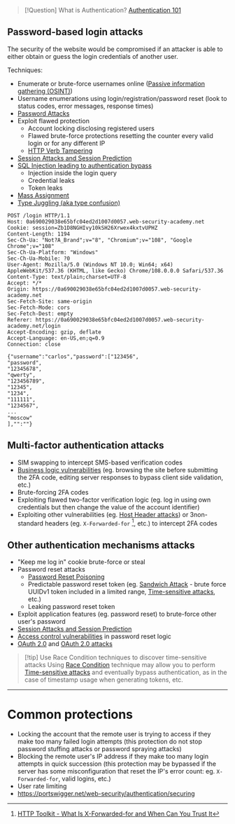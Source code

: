 >[!Question] What is Authentication?
>[Authentication 101](Authentication.md)

## Password-based login attacks

The security of the website would be compromised if an attacker is able to either obtain or guess the login credentials of another user.

Techniques:
- Enumerate or brute-force usernames online ([Passive information gathering (OSINT)](Passive%20information%20gathering%20(OSINT).md))
- Username enumerations using login/registration/password reset (look to status codes, error messages, response times)
- [Password Attacks](Password%20Attacks.md)
- Exploit flawed protection
	- Account locking disclosing registered users
	- Flawed brute-force protections resetting the counter every valid login or for any different IP
	- [HTTP Verb Tampering](HTTP%20Verb%20Tampering.md)
- [Session Attacks and Session Prediction](Session%20Attacks%20and%20Session%20Prediction.md)
- [SQL Injection leading to authentication bypass](SQL%20Injection.md#Authentication%20Bypass)
	- Injection inside the login query
	- Credential leaks
	- Token leaks
- [Mass Assignment](Mass%20Assignment.md)
-  [Type Juggling (aka type confusion)](Type%20Juggling%20(aka%20type%20confusion).md)
```http
POST /login HTTP/1.1
Host: 0a690029038e65bfc04ed2d1007d0057.web-security-academy.net
Cookie: session=Zb1D8NGHIvy10kSH26Xrwex4kxtvUPHZ
Content-Length: 1194
Sec-Ch-Ua: "Not?A_Brand";v="8", "Chromium";v="108", "Google Chrome";v="108"
Sec-Ch-Ua-Platform: "Windows"
Sec-Ch-Ua-Mobile: ?0
User-Agent: Mozilla/5.0 (Windows NT 10.0; Win64; x64) AppleWebKit/537.36 (KHTML, like Gecko) Chrome/108.0.0.0 Safari/537.36
Content-Type: text/plain;charset=UTF-8
Accept: */*
Origin: https://0a690029038e65bfc04ed2d1007d0057.web-security-academy.net
Sec-Fetch-Site: same-origin
Sec-Fetch-Mode: cors
Sec-Fetch-Dest: empty
Referer: https://0a690029038e65bfc04ed2d1007d0057.web-security-academy.net/login
Accept-Encoding: gzip, deflate
Accept-Language: en-US,en;q=0.9
Connection: close

{"username":"carlos","password":["123456",
"password",
"12345678",
"qwerty",
"123456789",
"12345",
"1234",
"111111",
"1234567",
...
"moscow"
],"":""}
```

## Multi-factor authentication attacks

- SIM swapping to intercept SMS-based verification codes
- [Business logic vulnerabilities](Business%20logic%20vulnerabilities.md) (eg. browsing the site before submitting the 2FA code, editing server responses to bypass client side validation, etc.)
- Brute-forcing 2FA codes
- Exploiting flawed two-factor verification logic (eg. log in using own credentials but then change the value of the account identifier)
- Exploiting other vulnerabilities (eg. [Host Header attacks](Host%20Header%20attacks.md)) or 3non-standard headers (eg. `X-Forwarded-for` [^xff], etc.) to intercept 2FA codes

[^xff]: [HTTP Toolkit - What Is X-Forwarded-for and When Can You Trust It](../../Readwise/Articles/HTTP%20Toolkit%20-%20What%20Is%20X-Forwarded-for%20and%20When%20Can%20You%20Trust%20It.md)
## Other authentication mechanisms attacks

- "Keep me log in" cookie brute-force or steal
- Password reset attacks
	- [Password Reset Poisoning](Password%20Reset%20Poisoning.md)
	- Predictable password reset token (eg. [Sandwich Attack](https://versprite.com/blog/universally-unique-identifiers/) - brute force UUIDv1 token included in a limited range, [Time-sensitive attacks](Race%20Condition.md#Time-sensitive%20attacks), etc.)
	- Leaking password reset token
- Exploit application features (eg. password reset) to brute-force other user's password
- [Session Attacks and Session Prediction](Session%20Attacks%20and%20Session%20Prediction.md)
- [Access control vulnerabilities](Access%20control%20vulnerabilities.md) in password reset logic
- [OAuth 2.0](OAuth%202.0.md) and [OAuth 2.0 attacks](OAuth%202.0%20attacks.md)

>[!tip] Use Race Condition techniques to discover time-sensitive attacks
>Using [Race Condition](Race%20Condition.md) technique may allow you to perform [Time-sensitive attacks](Race%20Condition.md#Time-sensitive%20attacks) and eventually bypass authentication, as in the case of timestamp usage when generating tokens, etc.

---

# Common protections

- Locking the account that the remote user is trying to access if they make too many failed login attempts (this protection do not stop password stuffing attacks or password spraying attacks)
- Blocking the remote user's IP address if they make too many login attempts in quick succession (this protection may be bypassed if the server has some misconfiguration that reset the IP's error count: eg. `X-Forwarded-for`, valid logins, etc.)
- User rate limiting
- https://portswigger.net/web-security/authentication/securing